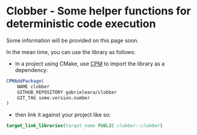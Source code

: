 # Clobber - Some helper functions for deterministic code execution

Some information will be provided on this page soon.

In the mean time, you can use the library as follows:
 - In a project using CMake, use [CPM] to import the library as a dependency:
```cmake
CPMAddPackage(
    NAME clobber
    GITHUB_REPOSITORY gabrieleara/clobber
    GIT_TAG some.version.number
)
```

 - then link it against your project like so:
```cmake
target_link_libraries(target_name PUBLIC clobber::clobber)
```

<!-- Links -->
[CPM]: https://github.com/cpm-cmake/CPM.cmake
